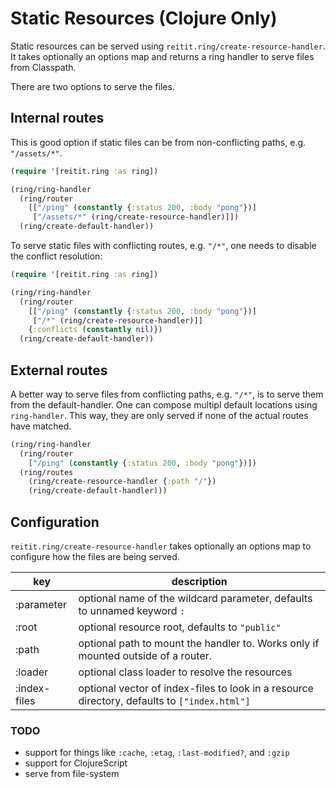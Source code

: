 # Static Resources (Clojure Only)

Static resources can be served using `reitit.ring/create-resource-handler`. It takes optionally an options map and returns a ring handler to serve files from Classpath.

There are two options to serve the files.

## Internal routes

This is good option if static files can be from non-conflicting paths, e.g. `"/assets/*"`.

```clj
(require '[reitit.ring :as ring])

(ring/ring-handler
  (ring/router
    [["/ping" (constantly {:status 200, :body "pong"})]
     ["/assets/*" (ring/create-resource-handler)]])
  (ring/create-default-handler))
```

To serve static files with conflicting routes, e.g. `"/*"`, one needs to disable the conflict resolution:

```clj
(require '[reitit.ring :as ring])

(ring/ring-handler
  (ring/router
    [["/ping" (constantly {:status 200, :body "pong"})]
     ["/*" (ring/create-resource-handler)]]
    {:conflicts (constantly nil)})
  (ring/create-default-handler))
```

## External routes

A better way to serve files from conflicting paths, e.g. `"/*"`, is to serve them from the default-handler. One can compose multipl default locations using `ring-handler`. This way, they are only served if none of the actual routes have matched.

```clj
(ring/ring-handler
  (ring/router
    ["/ping" (constantly {:status 200, :body "pong"})])
  (ring/routes
    (ring/create-resource-handler {:path "/"})
    (ring/create-default-handler)))
```

## Configuration

`reitit.ring/create-resource-handler` takes optionally an options map to configure how the files are being served.

| key              | description |
| -----------------|-------------|
| :parameter       | optional name of the wildcard parameter, defaults to unnamed keyword `:`
| :root            | optional resource root, defaults to `"public"`
| :path            | optional path to mount the handler to. Works only if mounted outside of a router.
| :loader          | optional class loader to resolve the resources
| :index-files     | optional vector of index-files to look in a resource directory, defaults to `["index.html"]`

### TODO

* support for things like `:cache`, `:etag`, `:last-modified?`, and `:gzip`
* support for ClojureScript
* serve from file-system
